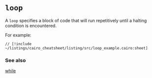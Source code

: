 # `loop`

A `loop` specifies a block of code that will run repetitively until a halting condition is encountered.

For example:

```cairo
// [!include ~/listings/cairo_cheatsheet/listing/src/loop_example.cairo:sheet]
```

### See also

[while](/cairo_cheatsheet/while)
